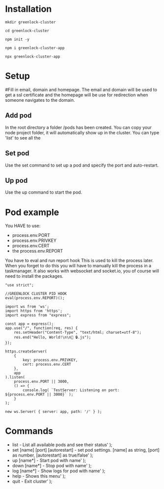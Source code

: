 
# Installation

`mkdir greenlock-cluster`

`cd greenlock-cluster`

`npm init -y`

`npm i greenlock-cluster-app`

`npx greenlock-cluster-app`


# Setup

#Fill in email, domain and homepage. 
The email and domain will be used to get a ssl certificate and the homepage 
will be use for redirection when someone navigates to the domain.

## Add pod
In the root directory a folder /pods has been created. You can copy your node
project folder, it will automatically show up in the cluster.
You can type 'list' to see all the 

## Set pod
Use the set command to set up a pod and specify the port and auto-restart.

## Up pod
Use the up command to start the pod.


# Pod example
You HAVE to use:
- process.env.PORT
- process.env.PRIVKEY
- process.env.CERT
- the process.env.REPORT

You have to eval and run report hook This is used to kill the process later.
When you forget to do this you will have to manually kill the process in 
a taskmanager.
It also works with websocket and socket.io, you of course will need to install 
the packages.

```
"use strict";

//GREENLOCK CLUSTER PID HOOK
eval(process.env.REPORT)();

import ws from 'ws';
import https from 'https';
import express from "express";

const app = express();
app.use("/", function(req, res) {
    res.setHeader("Content-Type", "text/html; charset=utf-8");
    res.end("Hello, World!\n\n💚 🔒.js");
});

https.createServer(
    {
        key: process.env.PRIVKEY,
        cert: process.env.CERT
    }, 
    app
).listen( 
    process.env.PORT || 3000,
    () => {
        console.log( `TestServer: Listening on port: ${process.env.PORT || 3000}` );
    }
);

new ws.Server( { server: app, path: '/' } );
```


# Commands

- list                              - List all available pods and see their status' );
- set  [name] [port] [autorestart]  - set pod settings. [name] as string, [port] as number, [autorestart] as true/false' );
- up   [name*]                      - Start pod with name' );
- down [name*]                      - Stop pod with name' );
- log  [name*]                      - Show logs for pod with name' );
- help                              - Shows this menu' );
- quit                              - Exit cluster' );
